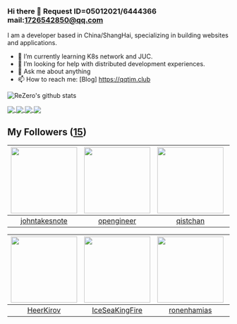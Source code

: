 ### Hi there 👋 Request ID=05012021/6444366 mail:1726542850@qq.com

  I am a developer based in China/ShangHai, specializing in building websites and applications.
  
  - 🌱 I’m currently learning K8s network and JUC.
  - 🤔 I’m looking for help with distributed development experiences.
  - 💬 Ask me about anything
  - 📫 How to reach me: [Blog] https://qqtim.club
  
  
  ![ReZero's github stats](https://github-readme-stats.vercel.app/api?username=rezeros&show_icons=true&title_color=fff&icon_color=79ff97&text_color=9f9f9f&bg_color=151515)
  
  
  <a href="https://github.com/rezeros">
<img align="center" src="https://github-readme-stats.vercel.app/api/top-langs/?username=rezeros&layout=compact" />
  </a>
  <a href="https://github.com/rezeros/zit">
<img align="center" src="https://github-readme-stats.vercel.app/api/pin/?username=rezeros&repo=zit&title_color=fff&icon_color=79ff97&text_color=9f9f9f&bg_color=151515" />
  </a>
  <a href="https://github.com/rezeros/zerobox">
<img align="center" src="https://github-readme-stats.vercel.app/api/pin/?username=rezeros&repo=zerobox&title_color=fff&icon_color=79ff97&text_color=9f9f9f&bg_color=151515" />
  </a>
  <a href="https://github.com/rezeros/leetcode">
<img align="center" src="https://github-readme-stats.vercel.app/api/pin/?username=rezeros&repo=leetcode&title_color=fff&icon_color=79ff97&text_color=9f9f9f&bg_color=151515" />
  </a>
 
  

## My Followers ([15](https://github.com/ReZeroS?tab=followers))

| <img src="https://avatars3.githubusercontent.com/u/29314819?v=4" width="150" height="150" /> | <img src="https://avatars0.githubusercontent.com/u/32831059?v=4" width="150" height="150" /> | <img src="https://avatars2.githubusercontent.com/u/11344747?v=4" width="150" height="150" /> | <img src="https://avatars2.githubusercontent.com/u/39089451?v=4" width="150" height="150" /> |
| :------------------------------------------------------------------------------------------: | :------------------------------------------------------------------------------------------: | :------------------------------------------------------------------------------------------: | :------------------------------------------------------------------------------------------: |
|                       [johntakesnote](https://github.com/johntakesnote)                      |                          [opengineer](https://github.com/opengineer)                         |                            [qistchan](https://github.com/qistchan)                           |                          [Mysteryzzz](https://github.com/Mysteryzzz)                         |

| <img src="https://avatars2.githubusercontent.com/u/26834294?v=4" width="150" height="150" /> | <img src="https://avatars3.githubusercontent.com/u/34676280?v=4" width="150" height="150" /> | <img src="https://avatars0.githubusercontent.com/u/1706296?v=4" width="150" height="150" /> | <img src="https://avatars2.githubusercontent.com/u/6508763?v=4" width="150" height="150" /> |
| :------------------------------------------------------------------------------------------: | :------------------------------------------------------------------------------------------: | :-----------------------------------------------------------------------------------------: | :-----------------------------------------------------------------------------------------: |
|                           [HeerKirov](https://github.com/HeerKirov)                          |                      [IceSeaKingFire](https://github.com/IceSeaKingFire)                     |                        [ronenhamias](https://github.com/ronenhamias)                        |                       [dalinhuang99](https://github.com/dalinhuang99)                       |
